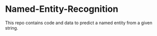 # Named-Entity-Recognition
This repo contains code and data to predict a named entity from a given string.
